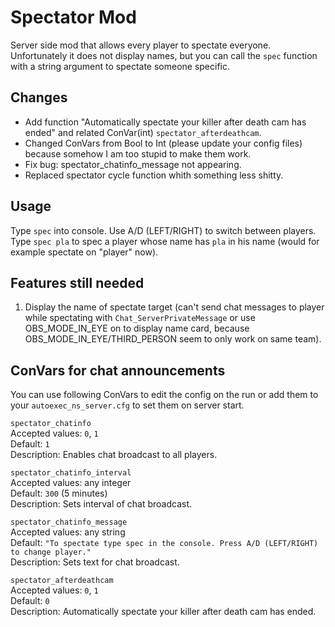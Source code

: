 # Spectator Mod
Server side mod that allows every player to spectate everyone.  
Unfortunately it does not display names, but you can call the `spec` function with a string argument to spectate someone specific.

## Changes
- Add function "Automatically spectate your killer after death cam has ended" and related ConVar(int) `spectator_afterdeathcam`.
- Changed ConVars from Bool to Int (please update your config files) because somehow I am too stupid to make them work.
- Fix bug: spectator_chatinfo_message not appearing.
- Replaced spectator cycle function whith something less shitty.

## Usage
Type `spec` into console. Use A/D (LEFT/RIGHT) to switch between players.  
Type `spec pla` to spec a player whose name has `pla` in his name (would for example spectate on "player" now).

## Features still needed
1) Display the name of spectate target (can't send chat messages to player while spectating with `Chat_ServerPrivateMessage` or use OBS_MODE_IN_EYE on to display name card, because OBS_MODE_IN_EYE/THIRD_PERSON seem to only work on same team).

## ConVars for chat announcements
You can use following ConVars to edit the config on the run or add them to your `autoexec_ns_server.cfg` to set them on server start.

`spectator_chatinfo`  
Accepted values: `0`, `1`  
Default: `1`  
Description: Enables chat broadcast to all players.

`spectator_chatinfo_interval`  
Accepted values: any integer  
Default: `300` (5 minutes)  
Description: Sets interval of chat broadcast.

`spectator_chatinfo_message`  
Accepted values: any string  
Default: `"To spectate type spec in the console. Press A/D (LEFT/RIGHT) to change player."`  
Description: Sets text for chat broadcast.

`spectator_afterdeathcam`  
Accepted values: `0`, `1`  
Default: `0`  
Description: Automatically spectate your killer after death cam has ended.